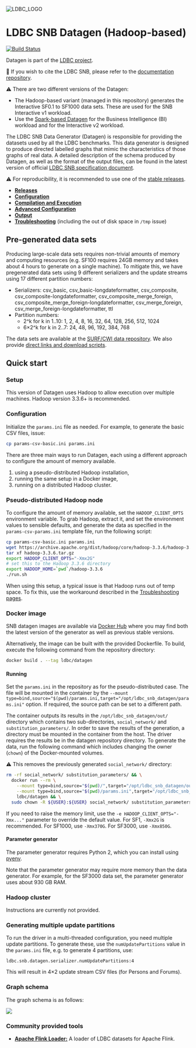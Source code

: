 ![LDBC_LOGO](https://raw.githubusercontent.com/wiki/ldbc/ldbc_snb_datagen/images/ldbc-logo.png)

# LDBC SNB Datagen (Hadoop-based)

[![Build Status](https://circleci.com/gh/ldbc/ldbc_snb_datagen_hadoop.svg?style=svg)](https://circleci.com/gh/ldbc/ldbc_snb_datagen_hadoop)

Datagen is part of the [LDBC project](https://ldbcouncil.org/).

:scroll: If you wish to cite the LDBC SNB, please refer to the [documentation repository](https://github.com/ldbc/ldbc_snb_docs#how-to-cite-ldbc-benchmarks).

:warning: There are two different versions of the Datagen:

* The Hadoop-based variant (managed in this repository) generates the Interactive SF0.1 to SF1000 data sets. These are used for the SNB Interactive v1 workload.
* Use the [Spark-based Datagen](https://github.com/ldbc/ldbc_snb_datagen/) for the Business Intelligence (BI) workload and for the Interactive v2 workload.

The LDBC SNB Data Generator (Datagen) is responsible for providing the datasets used by all the LDBC benchmarks. This data generator is designed to produce directed labelled graphs that mimic the characteristics of those graphs of real data. A detailed description of the schema produced by Datagen, as well as the format of the output files, can be found in the latest version of official [LDBC SNB specification document](https://github.com/ldbc/ldbc_snb_docs).

:warning: For reproducibility, it is recommended to use one of the [stable releases](https://github.com/ldbc/ldbc_snb_datagen_hadoop/releases/).

* **[Releases](https://github.com/ldbc/ldbc_snb_datagen_hadoop/releases)**
* **[Configuration](https://github.com/ldbc/ldbc_snb_datagen_hadoop/wiki/Configuration)**
* **[Compilation and Execution](https://github.com/ldbc/ldbc_snb_datagen_hadoop/wiki/Compilation_Execution)**
* **[Advanced Configuration](https://github.com/ldbc/ldbc_snb_datagen_hadoop/wiki/Advanced_Configuration)**
* **[Output](https://github.com/ldbc/ldbc_snb_datagen_hadoop/wiki/Data-Output)**
* **[Troubleshooting](https://github.com/ldbc/ldbc_snb_datagen_hadoop/wiki/Troubleshooting)** (including the out of disk space in `/tmp` issue)

## Pre-generated data sets

Producing large-scale data sets requires non-trivial amounts of memory and computing resources (e.g. SF100 requires 24GB memory and takes about 4 hours to generate on a single machine).
To mitigate this, we have pregenerated data sets using 9 different serializers and the update streams using 17 different partition numbers:

* Serializers: csv_basic, csv_basic-longdateformatter, csv_composite, csv_composite-longdateformatter, csv_composite_merge_foreign, csv_composite_merge_foreign-longdateformatter, csv_merge_foreign, csv_merge_foreign-longdateformatter, ttl
* Partition numbers:
  * 2^k for k in 1..10: 1, 2, 4, 8, 16, 32, 64, 128, 256, 512, 1024
  * 6×2^k for k in 2..7: 24, 48, 96, 192, 384, 768

The data sets are available at the [SURF/CWI data repository](https://hdl.handle.net/11112/e6e00558-a2c3-9214-473e-04a16de09bf8). We also provide [direct links and download scripts](https://github.com/ldbc/data-sets-surf-repository).

## Quick start

### Setup

This version of Datagen uses Hadoop to allow execution over multiple machines. Hadoop version 3.3.6+ is recommended.

### Configuration

Initialize the `params.ini` file as needed. For example, to generate the basic CSV files, issue:

```bash
cp params-csv-basic.ini params.ini
```

There are three main ways to run Datagen, each using a different approach to configure the amount of memory available.

1. using a pseudo-distributed Hadoop installation,
2. running the same setup in a Docker image,
3. running on a distributed Hadoop cluster.

### Pseudo-distributed Hadoop node

To configure the amount of memory available, set the `HADOOP_CLIENT_OPTS` environment variable.
To grab Hadoop, extract it, and set the environment values to sensible defaults, and generate the data as specified in the `params-csv-params.ini` template file, run the following script:

```bash
cp params-csv-basic.ini params.ini
wget https://archive.apache.org/dist/hadoop/core/hadoop-3.3.6/hadoop-3.3.6.tar.gz
tar xf hadoop-3.3.6.tar.gz
export HADOOP_CLIENT_OPTS="-Xmx2G"
# set this to the Hadoop 3.3.6 directory
export HADOOP_HOME=`pwd`/hadoop-3.3.6
./run.sh
```

When using this setup, a typical issue is that Hadoop runs out of temp space. To fix this, use the workaround described in the [Troubleshooting pages](https://github.com/ldbc/ldbc_snb_datagen_hadoop/wiki/Troubleshooting#javaioioexception-no-space-left-on-device).

### Docker image

SNB datagen images are available via [Docker Hub](https://hub.docker.com/r/ldbc/datagen/) where you may find both the latest version of the generator as well as previous stable versions.

Alternatively, the image can be built with the provided Dockerfile. To build, execute the following command from the repository directory:

```bash
docker build . --tag ldbc/datagen
```

#### Running

Set the `params.ini` in the repository as for the pseudo-distributed case. The file will be mounted in the container by the `--mount type=bind,source="$(pwd)/params.ini,target="/opt/ldbc_snb_datagen/params.ini"` option. If required, the source path can be set to a different path.

The container outputs its results in the `/opt/ldbc_snb_datagen/out/` directory which contains two sub-directories, `social_network/` and `substitution_parameters/`. In order to save the results of the generation, a directory must be mounted in the container from the host. The driver requires the results be in the datagen repository directory. To generate the data, run the following command which includes changing the owner (`chown`) of the Docker-mounted volumes.

:warning: This removes the previously generated `social_network/` directory:

```bash
rm -rf social_network/ substitution_parameters/ && \
  docker run --rm \
    --mount type=bind,source="$(pwd)/",target="/opt/ldbc_snb_datagen/out" \
    --mount type=bind,source="$(pwd)/params.ini",target="/opt/ldbc_snb_datagen/params.ini" \
    ldbc/datagen && \
  sudo chown -R ${USER}:${USER} social_network/ substitution_parameters/
```

If you need to raise the memory limit, use the `-e HADOOP_CLIENT_OPTS="-Xmx..."` parameter to override the default value.
For SF1, `-Xmx2G` is recommended.
For SF1000, use `-Xmx370G`.
For SF3000, use `-Xmx850G`.

#### Parameter generator

The parameter generator requires Python 2, which you can install using [pyenv](https://github.com/pyenv/pyenv).

Note that the parameter generator may require more memory than the data generator. For example, for the SF3000 data set, the parameter generator uses about 930 GB RAM.

### Hadoop cluster

Instructions are currently not provided.

### Generating multiple update partitions

To run the driver in a multi-threaded configuration, you need multiple update partitions. To generate these, use the `numUpdatePartitions` value in the `params.ini` file, e.g. to generate 4 partitions, use:

```
ldbc.snb.datagen.serializer.numUpdatePartitions:4
```

This will result in 4×2 update stream CSV files (for Persons and Forums).

### Graph schema

The graph schema is as follows:

![](https://raw.githubusercontent.com/ldbc/ldbc_snb_docs/dev/figures/schema-comfortable.png)

### Community provided tools

* **[Apache Flink Loader:](https://github.com/s1ck/ldbc-flink-import)** A loader of LDBC datasets for Apache Flink.
